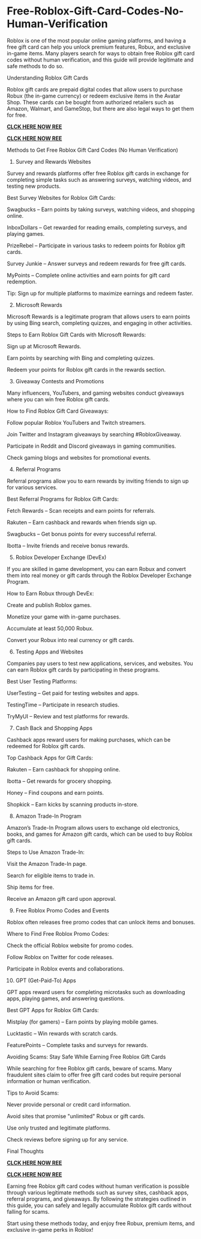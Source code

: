 # Free-Roblox-Gift-Card-Codes-No-Human-Verification
Roblox is one of the most popular online gaming platforms, and having a free gift card can help you unlock premium features, Robux, and exclusive in-game items. Many players search for ways to obtain free Roblox gift card codes without human verification, and this guide will provide legitimate and safe methods to do so.

Understanding Roblox Gift Cards

Roblox gift cards are prepaid digital codes that allow users to purchase Robux (the in-game currency) or redeem exclusive items in the Avatar Shop. These cards can be bought from authorized retailers such as Amazon, Walmart, and GameStop, but there are also legal ways to get them for free.

**[CLCK HERE NOW REE](https://tinyurl.com/Robloxgiftcard2522)**

**[CLCK HERE NOW REE](https://tinyurl.com/Robloxgiftcard2522)**

Methods to Get Free Roblox Gift Card Codes (No Human Verification)

1. Survey and Rewards Websites

Survey and rewards platforms offer free Roblox gift cards in exchange for completing simple tasks such as answering surveys, watching videos, and testing new products.

Best Survey Websites for Roblox Gift Cards:

Swagbucks – Earn points by taking surveys, watching videos, and shopping online.

InboxDollars – Get rewarded for reading emails, completing surveys, and playing games.

PrizeRebel – Participate in various tasks to redeem points for Roblox gift cards.

Survey Junkie – Answer surveys and redeem rewards for free gift cards.

MyPoints – Complete online activities and earn points for gift card redemption.

Tip: Sign up for multiple platforms to maximize earnings and redeem faster.

2. Microsoft Rewards

Microsoft Rewards is a legitimate program that allows users to earn points by using Bing search, completing quizzes, and engaging in other activities.

Steps to Earn Roblox Gift Cards with Microsoft Rewards:

Sign up at Microsoft Rewards.

Earn points by searching with Bing and completing quizzes.

Redeem your points for Roblox gift cards in the rewards section.

3. Giveaway Contests and Promotions

Many influencers, YouTubers, and gaming websites conduct giveaways where you can win free Roblox gift cards.

How to Find Roblox Gift Card Giveaways:

Follow popular Roblox YouTubers and Twitch streamers.

Join Twitter and Instagram giveaways by searching #RobloxGiveaway.

Participate in Reddit and Discord giveaways in gaming communities.

Check gaming blogs and websites for promotional events.

4. Referral Programs

Referral programs allow you to earn rewards by inviting friends to sign up for various services.

Best Referral Programs for Roblox Gift Cards:

Fetch Rewards – Scan receipts and earn points for referrals.

Rakuten – Earn cashback and rewards when friends sign up.

Swagbucks – Get bonus points for every successful referral.

Ibotta – Invite friends and receive bonus rewards.

5. Roblox Developer Exchange (DevEx)

If you are skilled in game development, you can earn Robux and convert them into real money or gift cards through the Roblox Developer Exchange Program.

How to Earn Robux through DevEx:

Create and publish Roblox games.

Monetize your game with in-game purchases.

Accumulate at least 50,000 Robux.

Convert your Robux into real currency or gift cards.

6. Testing Apps and Websites

Companies pay users to test new applications, services, and websites. You can earn Roblox gift cards by participating in these programs.

Best User Testing Platforms:

UserTesting – Get paid for testing websites and apps.

TestingTime – Participate in research studies.

TryMyUI – Review and test platforms for rewards.

7. Cash Back and Shopping Apps

Cashback apps reward users for making purchases, which can be redeemed for Roblox gift cards.

Top Cashback Apps for Gift Cards:

Rakuten – Earn cashback for shopping online.

Ibotta – Get rewards for grocery shopping.

Honey – Find coupons and earn points.

Shopkick – Earn kicks by scanning products in-store.

8. Amazon Trade-In Program

Amazon’s Trade-In Program allows users to exchange old electronics, books, and games for Amazon gift cards, which can be used to buy Roblox gift cards.

Steps to Use Amazon Trade-In:

Visit the Amazon Trade-In page.

Search for eligible items to trade in.

Ship items for free.

Receive an Amazon gift card upon approval.

9. Free Roblox Promo Codes and Events

Roblox often releases free promo codes that can unlock items and bonuses.

Where to Find Free Roblox Promo Codes:

Check the official Roblox website for promo codes.

Follow Roblox on Twitter for code releases.

Participate in Roblox events and collaborations.

10. GPT (Get-Paid-To) Apps

GPT apps reward users for completing microtasks such as downloading apps, playing games, and answering questions.

Best GPT Apps for Roblox Gift Cards:

Mistplay (for gamers) – Earn points by playing mobile games.

Lucktastic – Win rewards with scratch cards.

FeaturePoints – Complete tasks and surveys for rewards.

Avoiding Scams: Stay Safe While Earning Free Roblox Gift Cards

While searching for free Roblox gift cards, beware of scams. Many fraudulent sites claim to offer free gift card codes but require personal information or human verification.

Tips to Avoid Scams:

Never provide personal or credit card information.

Avoid sites that promise "unlimited" Robux or gift cards.

Use only trusted and legitimate platforms.

Check reviews before signing up for any service.

Final Thoughts

**[CLCK HERE NOW REE](https://tinyurl.com/Robloxgiftcard2522)**

**[CLCK HERE NOW REE](https://tinyurl.com/Robloxgiftcard2522)**

Earning free Roblox gift card codes without human verification is possible through various legitimate methods such as survey sites, cashback apps, referral programs, and giveaways. By following the strategies outlined in this guide, you can safely and legally accumulate Roblox gift cards without falling for scams.

Start using these methods today, and enjoy free Robux, premium items, and exclusive in-game perks in Roblox!
